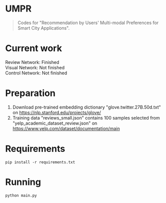 UMPR
===
> Codes for "Recommendation by Users' Multi-modal Preferences for Smart City Applications".  

# Current work

Review Network: Finished  
Visual Network: Not finished  
Control Network: Not finished  

# Preparation

1. Download pre-trained embedding dictionary "glove.twitter.27B.50d.txt" on https://nlp.stanford.edu/projects/glove/  
2. Training data "reviews_small.json" contains 100 samples selected from "yelp_academic_dataset_review.json" on https://www.yelp.com/dataset/documentation/main  

# Requirements
```shell script
pip install -r requirements.txt
```

# Running

```shell script
python main.py
```